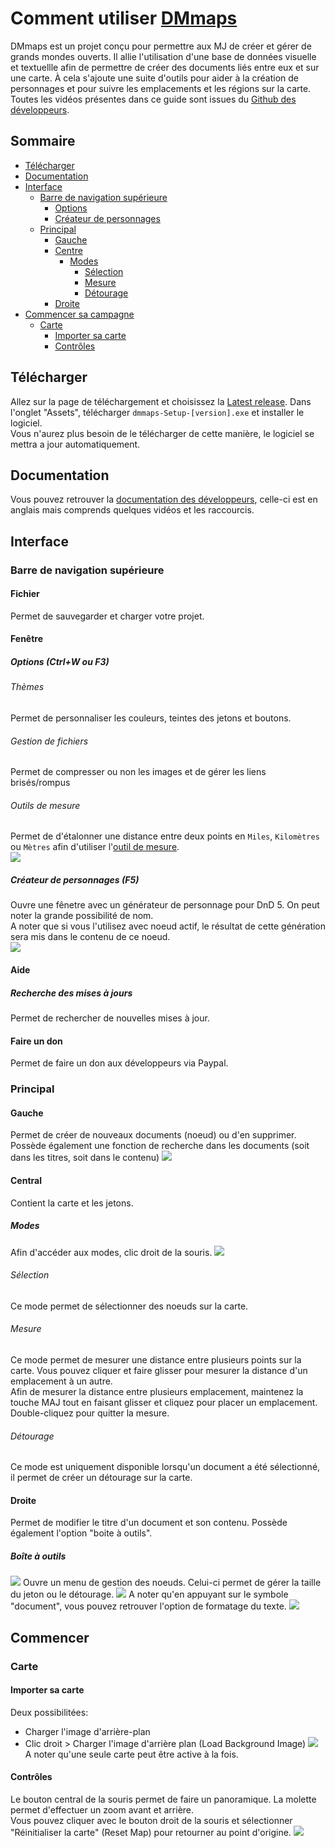 # Comment utiliser [DMmaps](https://github.com/Bonkahe/DMmaps)
DMmaps est un projet conçu pour permettre aux MJ de créer et gérer de grands mondes ouverts. 
Il allie l'utilisation d'une base de données visuelle et textuellle afin de permettre de créer des documents liés entre eux et sur une carte.
À cela s'ajoute une suite d'outils pour aider à la création de personnages et pour suivre les emplacements et les régions sur la carte.  
Toutes les vidéos présentes dans ce guide sont issues du [Github des développeurs](https://github.com/Bonkahe/DMmaps).
## Sommaire
- [Télécharger](#Télécharger)
- [Documentation](#Documentation)
- [Interface](#Interface)
  * [Barre de navigation supérieure](#Barre-de-navigation-supérieure)
    + [Options](#Options)
    + [Créateur de personnages](créateur-de-personnages-f5)
  * [Principal](#Principal)
    + [Gauche](#Gauche)
    + [Centre](#Centre)
      - [Modes](#Modes)
        - [Sélection](#Sélection)
        - [Mesure](#Mesure)
        - [Détourage](#Détourage)
    + [Droite](#Droite)
- [Commencer sa campagne](#Commencer)
  * [Carte](#Carte)
    + [Importer sa carte](#importer-sa-carte)
    - [Contrôles](#Contrôles)
## Télécharger
Allez sur la page de téléchargement et choisissez la [Latest release](https://github.com/Bonkahe/DMmaps/releases/). Dans l'onglet "Assets", télécharger `dmmaps-Setup-[version].exe` et installer le logiciel.  
Vous n'aurez plus besoin de le télécharger de cette manière, le logiciel se mettra a jour automatiquement.

## Documentation
Vous pouvez retrouver la [documentation des développeurs](https://github.com/Bonkahe/DMmaps/blob/master/README.md), celle-ci est en anglais mais comprends quelques vidéos et les raccourcis.

## Interface
### Barre de navigation supérieure
#### Fichier
Permet de sauvegarder et charger votre projet.
#### Fenêtre
##### Options (Ctrl+W ou F3)
###### Thèmes
Permet de personnaliser les couleurs, teintes des jetons et boutons.
###### Gestion de fichiers
Permet de compresser ou non les images et de gérer les liens brisés/rompus
###### Outils de mesure
Permet de d'étalonner une distance entre deux points en `Miles`, `Kilomètres` ou `Mètres` afin d'utiliser l'[outil de mesure](#Mesure).  
![](https://raw.githubusercontent.com/Bonkahe/DMmaps/master/gifs/MeasurementTools.gif)
##### Créateur de personnages (F5)
Ouvre une fênetre avec un générateur de personnage pour DnD 5. On peut noter la grande possibilité de nom.  
A noter que si vous l'utilisez avec noeud actif, le résultat de cette génération sera mis dans le contenu de ce noeud.  
![](https://raw.githubusercontent.com/Bonkahe/DMmaps/master/gifs/DocumentControls.gif)
#### Aide
##### Recherche des mises à jours
Permet de rechercher de nouvelles mises à jour.
#### Faire un don
Permet de faire un don aux développeurs via Paypal.
### Principal
#### Gauche
Permet de créer de nouveaux documents (noeud) ou d'en supprimer. Possède également une fonction de recherche dans les documents (soit dans les titres, soit dans le contenu)
![](https://raw.githubusercontent.com/Bonkahe/DMmaps/master/gifs/ChargenControls.gif)
#### Central
Contient la carte et les jetons.
##### Modes
Afin d'accéder aux modes, clic droit de la souris.
![](https://raw.githubusercontent.com/Bonkahe/DMmaps/master/gifs/SelectionModes.gif)
###### Sélection
Ce mode permet de sélectionner des noeuds sur la carte.
###### Mesure
Ce mode permet de mesurer une distance entre plusieurs points sur la carte. 
Vous pouvez cliquer et faire glisser pour mesurer la distance d'un emplacement à un autre.  
Afin de mesurer la distance entre plusieurs emplacement, maintenez la touche MAJ tout en faisant glisser et cliquez pour placer un emplacement. Double-cliquez pour quitter la mesure.
###### Détourage
Ce mode est uniquement disponible lorsqu'un document a été sélectionné, il permet de créer un détourage sur la carte.
#### Droite
Permet de modifier le titre d'un document et son contenu. Possède également l'option "boite à outils".
##### Boîte à outils
![](https://raw.githubusercontent.com/Bonkahe/DMmaps/master/src/images/ToolBox.png)
Ouvre un menu de gestion des noeuds. Celui-ci permet de gérer la taille du jeton ou le détourage.
![](https://raw.githubusercontent.com/Bonkahe/DMmaps/master/gifs/ToolboxControls.gif)
A noter qu'en appuyant sur le symbole "document", vous pouvez retrouver l'option de formatage du texte.
![](https://github.com/Bonkahe/DMmaps/blob/master/src/images/Documents.png?raw=true)
## Commencer
### Carte
#### Importer sa carte  
Deux possibilitées:
- Charger l'image d'arrière-plan
- Clic droit > Charger l'image d'arrière plan (Load Background Image)
![](https://raw.githubusercontent.com/Bonkahe/DMmaps/master/gifs/MapControls.gif)
A noter qu'une seule carte peut être active à la fois.
#### Contrôles
Le bouton central de la souris permet de faire un panoramique. La molette permet d'effectuer un zoom avant et arrière.  
Vous pouvez cliquer avec le bouton droit de la souris et sélectionner "Réinitialiser la carte" (Reset Map) pour retourner au point d'origine.
![](https://raw.githubusercontent.com/Bonkahe/DMmaps/master/gifs/NodeControls.gif)
